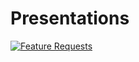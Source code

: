 # Presentations

[![Feature Requests](http://feathub.com/PBS-Internal-Training/Presentations?format=svg)](http://feathub.com/PBS-Internal-Training/Presentations)
